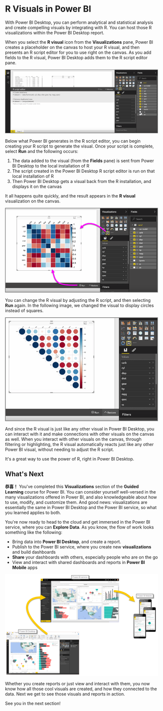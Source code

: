 <properties
   pageTitle="R integration in Power BI Desktop"
   description="Learn how to use R visuals in Power BI Desktop"
   services="powerbi"
   documentationCenter=""
   authors="davidiseminger"
   manager="mblythe"
   backup=""
   editor=""
   tags=""
   qualityFocus="no"
   qualityDate=""
   featuredVideoId="pV78e9aYHXk"
   courseDuration="9m"/>

<tags
   ms.service="powerbi"
   ms.devlang="NA"
   ms.topic="get-started-article"
   ms.tgt_pltfrm="NA"
   ms.workload="powerbi"
   ms.date="09/29/2016"
   ms.author="davidi"/>

# R Visuals in Power BI

With Power BI Desktop, you can perform analytical and statistical analysis and create compelling visuals by integrating with R. You can host those R visualizations within the Power BI Desktop report.

When you select the <bpt id="p1">**</bpt>R visual<ept id="p1">**</ept> icon from the <bpt id="p2">**</bpt>Visualizations<ept id="p2">**</ept> pane, Power BI creates a placeholder on the canvas to host your R visual, and then presents an R script editor for you to use right on the canvas. As you add fields to the R visual, Power BI Desktop adds them to the R script editor pane.

![](media/powerbi-learning-3-11h-r-visual-integration/3-11h_1.png)

Below what Power BI generates in the R script editor, you can begin creating your R script to generate the visual. Once your script is complete, select <bpt id="p1">**</bpt>Run<ept id="p1">**</ept> and the following occurs:

1.  The data added to the visual (from the <bpt id="p1">**</bpt>Fields<ept id="p1">**</ept> pane) is sent from Power BI Desktop to the local installation of R
2.  The script created in the Power BI Desktop R script editor is run on that local installation of R
3.  Then Power BI Desktop gets a visual back from the R installation, and displays it on the canvas

It all happens quite quickly, and the result appears in the <bpt id="p1">**</bpt>R visual<ept id="p1">**</ept> visualization on the canvas.

![](media/powerbi-learning-3-11h-r-visual-integration/3-11h_2.png)

You can change the R visual by adjusting the R script, and then selecting <bpt id="p1">**</bpt>Run<ept id="p1">**</ept> again. In the following image, we changed the visual to display circles instead of squares.

![](media/powerbi-learning-3-11h-r-visual-integration/3-11h_3.png)

And since the R visual is just like any other visual in Power BI Desktop, you can interact with it and make connections with other visuals on the canvas as well. When you interact with other visuals on the canvas, through filtering or highlighting, the R visual automatically reacts just like any other Power BI visual, without needing to adjust the R script.

It's a great way to use the power of R, right in Power BI Desktop.

## What's Next

**恭喜！** You've completed this <bpt id="p1">**</bpt>Visualizations<ept id="p1">**</ept> section of the <bpt id="p2">**</bpt>Guided Learning<ept id="p2">**</ept> course for Power BI. You can consider yourself well-versed in the many visualizations offered in Power BI, and also knowledgeable about how to use, modify, and customize them. And good news: visualizations are essentially the same in Power BI Desktop and the Power BI service, so what you learned applies to both.

You're now ready to head to the cloud and get immersed in the Power BI service, where you can <bpt id="p1">**</bpt>Explore Data<ept id="p1">**</ept>. As you know, the flow of work looks something like the following:

-   Bring data into <bpt id="p1">**</bpt>Power BI Desktop<ept id="p1">**</ept>, and create a report.
-   Publish to the Power BI service, where you create new <bpt id="p1">**</bpt>visualizations<ept id="p1">**</ept> and build dashboards
-   <bpt id="p1">**</bpt>Share<ept id="p1">**</ept> your dashboards with others, especially people who are on the go
-   View and interact with shared dashboards and reports in <bpt id="p1">**</bpt>Power BI Mobile<ept id="p1">**</ept> apps

![](media/powerbi-learning-0-1-intro-using-power-bi/c0a1_1.png)

Whether you create reports or just view and interact with them, you now know how all those cool visuals are created, and how they connected to the data. Next we get to see those visuals and reports in action.

See you in the next section!
